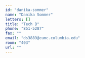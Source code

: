 ```yaml
---
id: "danika-sommer"
name: "Danika Sommer"
letters: []
title: "Tech B"
phone: "851-5287"
fax: ""
email: "ds3889@cumc.columbia.edu"
room: "403"
url: ""
---
```


